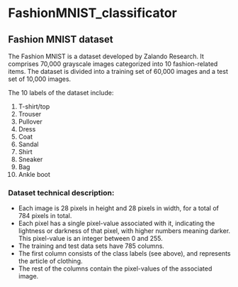 # FashionMNIST_classificator

## Fashion MNIST dataset

The Fashion MNIST is a dataset developed by Zalando Research. It comprises 70,000 grayscale images categorized into 10 fashion-related items. The dataset is divided into a training set of 60,000 images and a test set of 10,000 images.

The 10 labels of the dataset include:
1. T-shirt/top
2. Trouser
3. Pullover
4. Dress
5. Coat
6. Sandal
7. Shirt
8. Sneaker
9. Bag
10. Ankle boot


### Dataset technical description:
- Each image is 28 pixels in height and 28 pixels in width, for a total of 784 pixels in total.
- Each pixel has a single pixel-value associated with it, indicating the lightness or darkness of that pixel, with higher numbers meaning darker. This pixel-value is an integer between 0 and 255. 
- The training and test data sets have 785 columns. 
- The first column consists of the class labels (see above), and represents the article of clothing. 
- The rest of the columns contain the pixel-values of the associated image.
